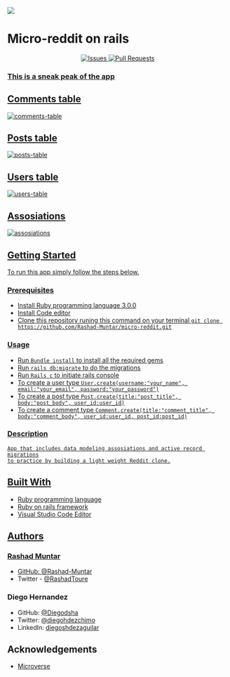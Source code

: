 ![](https://img.shields.io/badge/Microverse-blueviolet)

# Micro-reddit on rails

<p align="center">
    <a href="https://github.com/Diegodsha/Blog-app/issues">
    <img src="https://img.shields.io/github/issues-raw/Diegodsha/Blog-app?style=for-the-badge"
         alt="Issues">
     <a href="https://github.com/Diegodsha/Blog-app/pulls">
    <img src="https://img.shields.io/github/issues-pr/Diegodsha/Blog-app?style=for-the-badge"
         alt="Pull Requests">
</p>

### This is a sneak peak of the app

## Comments table

![comments-table](https://user-images.githubusercontent.com/70416006/112370538-25670b00-8ca3-11eb-8880-8c55752db441.png)

## Posts table

![posts-table](https://user-images.githubusercontent.com/70416006/112370535-24ce7480-8ca3-11eb-9ccc-66d5af2dda85.png)

## Users table

![users-table](https://user-images.githubusercontent.com/70416006/112370534-2435de00-8ca3-11eb-903c-fe7e305f8dd4.png)

## Assosiations

![assosiations](https://user-images.githubusercontent.com/70416006/112370529-239d4780-8ca3-11eb-8a41-c740d9b01ff2.png)

## Getting Started

To run this app simply follow the steps below.

### Prerequisites

- Install Ruby programming language 3.0.0
- Install Code editor
- Clone this repository runing this command on your terminal `git clone https://github.com/Rashad-Muntar/micro-reddit.git`

### Usage

- Run `Bundle install` to install all the required gems
- Run `rails db:migrate` to do the migrations
- Run `Rails c` to initiate rails console
- To create a user type `User.create(username:"your_name", email:"your_email", password:"your_password")`
- To create a post type `Post.create(title:"post_title", body:"post_body", user_id:user_id)`
- To create a comment type `Comment.create(title:"comment_title", body:"comment_body", user_id:user_id, post_id:post_id)`

### Description

    App that includes data modeling assosiations and active record migrations
    to practice by building a light weight Reddit clone.

## Built With

- Ruby programming language
- Ruby on rails framework
- Visual Studio Code Editor

## Authors

### Rashad Muntar

- GitHub: [@Rashad-Muntar](https://github.com/Rashad-Muntar)
- Twitter - [@RashadToure](https://twitter.com/RashadToure)

### Diego Hernandez

- GitHub: [@Diegodsha](https://github.com/Diegodsha)
- Twitter: [@diegohdezchimo](https://twitter.com/diegohdezchimo)
- LinkedIn: [diegoshdezaguilar](https://www.linkedin.com/in/diegoshdezaguilar/)

## Acknowledgements

- [Microverse](https://www.microverse.org)
